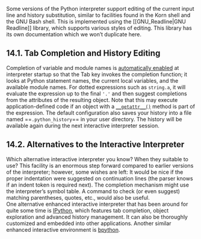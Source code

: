 
Some versions of the Python interpreter support editing of the current input
line and history substitution, similar to facilities found in the Korn shell and
the GNU Bash shell. This is implemented using the [[GNU_Readline|GNU Readline]]
library, which supports various styles of editing. This library has its own
documentation which we won’t duplicate here.

## 14.1. Tab Completion and History Editing

Completion of variable and module names is [automatically
enabled](https://docs.python.org/3/library/site.html#rlcompleter-config)
at interpreter startup so that the Tab key invokes the completion function; it
looks at Python statement names, the current local variables, and the available
module names. For dotted expressions such as `string.a`, it will evaluate the
expression up to the final `'.'` and then suggest completions from the
attributes of the resulting object. Note that this may execute
application-defined code if an object with a
[`__getattr__()`](https://docs.python.org/3/reference/datamodel.html#object.__getattr__
"object.__getattr__") method is part of the expression. The default
configuration also saves your history into a file named ==`.python_history`== in
your user directory. The history will be available again during the next
interactive interpreter session.

## 14.2. Alternatives to the Interactive Interpreter

Which alternative interactive interpreter you know? When they suitable to use?
&#10;
This facility is an enormous step forward compared to earlier versions of the
interpreter; however, some wishes are left: It would be nice if the proper
indentation were suggested on continuation lines (the parser knows if an indent
token is required next). The completion mechanism might use the interpreter’s
symbol table. A command to check (or even suggest) matching parentheses, quotes,
etc., would also be useful.
\
One alternative enhanced interactive interpreter that has been around for quite
some time is [IPython](https://ipython.org/), which features tab completion,
object exploration and advanced history management. It can also be thoroughly
customized and embedded into other applications. Another similar enhanced
interactive environment is [bpython](https://bpython-interpreter.org/).

